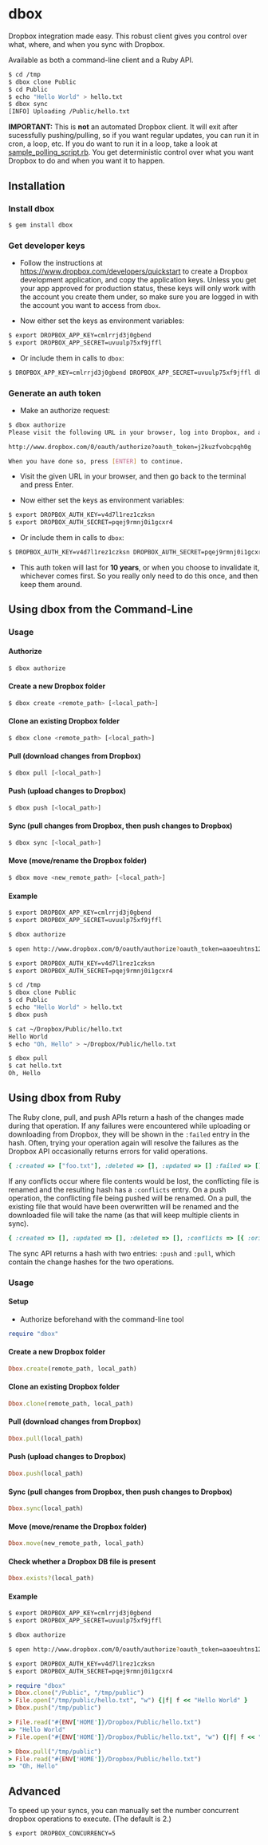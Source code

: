 dbox
====

Dropbox integration made easy. This robust client gives you control over what, where, and when you sync with Dropbox.

Available as both a command-line client and a Ruby API.

```sh
$ cd /tmp
$ dbox clone Public
$ cd Public
$ echo "Hello World" > hello.txt
$ dbox sync
[INFO] Uploading /Public/hello.txt
```

**IMPORTANT:** This is **not** an automated Dropbox client. It will exit after sucessfully pushing/pulling, so if you want regular updates, you can run it in cron, a loop, etc. If you do want to run it in a loop, take a look at [sample_polling_script.rb](http://github.com/kenpratt/dbox/blob/master/sample_polling_script.rb). You get deterministic control over what you want Dropbox to do and when you want it to happen.


Installation
------------

### Install dbox

```sh
$ gem install dbox
```

### Get developer keys

* Follow the instructions at https://www.dropbox.com/developers/quickstart to create a Dropbox development application, and copy the application keys. Unless you get your app approved for production status, these keys will only work with the account you create them under, so make sure you are logged in with the account you want to access from ```dbox```.

* Now either set the keys as environment variables:

```sh
$ export DROPBOX_APP_KEY=cmlrrjd3j0gbend
$ export DROPBOX_APP_SECRET=uvuulp75xf9jffl
```

* Or include them in calls to ```dbox```:

```sh
$ DROPBOX_APP_KEY=cmlrrjd3j0gbend DROPBOX_APP_SECRET=uvuulp75xf9jffl dbox ...
```
### Generate an auth token

* Make an authorize request:

```sh
$ dbox authorize
Please visit the following URL in your browser, log into Dropbox, and authorize the app you created.

http://www.dropbox.com/0/oauth/authorize?oauth_token=j2kuzfvobcpqh0g

When you have done so, press [ENTER] to continue.
```

* Visit the given URL in your browser, and then go back to the terminal and press Enter.

* Now either set the keys as environment variables:

```sh
$ export DROPBOX_AUTH_KEY=v4d7l1rez1czksn
$ export DROPBOX_AUTH_SECRET=pqej9rmnj0i1gcxr4
```

* Or include them in calls to ```dbox```:

```sh
$ DROPBOX_AUTH_KEY=v4d7l1rez1czksn DROPBOX_AUTH_SECRET=pqej9rmnj0i1gcxr4 dbox ...
```

* This auth token will last for **10 years**, or when you choose to invalidate it, whichever comes first. So you really only need to do this once, and then keep them around.


Using dbox from the Command-Line
--------------------------------

### Usage

#### Authorize

```sh
$ dbox authorize
```

#### Create a new Dropbox folder

```sh
$ dbox create <remote_path> [<local_path>]
```

#### Clone an existing Dropbox folder

```sh
$ dbox clone <remote_path> [<local_path>]
```

#### Pull (download changes from Dropbox)

```sh
$ dbox pull [<local_path>]
```

#### Push (upload changes to Dropbox)

```sh
$ dbox push [<local_path>]
```

#### Sync (pull changes from Dropbox, then push changes to Dropbox)

```sh
$ dbox sync [<local_path>]
```

#### Move (move/rename the Dropbox folder)

```sh
$ dbox move <new_remote_path> [<local_path>]
```

#### Example

```sh
$ export DROPBOX_APP_KEY=cmlrrjd3j0gbend
$ export DROPBOX_APP_SECRET=uvuulp75xf9jffl
```

```sh
$ dbox authorize
```

```sh
$ open http://www.dropbox.com/0/oauth/authorize?oauth_token=aaoeuhtns123456
```

```sh
$ export DROPBOX_AUTH_KEY=v4d7l1rez1czksn
$ export DROPBOX_AUTH_SECRET=pqej9rmnj0i1gcxr4
```

```sh
$ cd /tmp
$ dbox clone Public
$ cd Public
$ echo "Hello World" > hello.txt
$ dbox push
```

```sh
$ cat ~/Dropbox/Public/hello.txt
Hello World
$ echo "Oh, Hello" > ~/Dropbox/Public/hello.txt
```

```sh
$ dbox pull
$ cat hello.txt
Oh, Hello
```

Using dbox from Ruby
--------------------

The Ruby clone, pull, and push APIs return a hash of the changes made during that operation. If any failures were encountered while uploading or downloading from Dropbox, they will be shown in the ```:failed``` entry in the hash. Often, trying your operation again will resolve the failures as the Dropbox API occasionally returns errors for valid operations.

```ruby
{ :created => ["foo.txt"], :deleted => [], :updated => [] :failed => [] }
```

If any conflicts occur where file contents would be lost, the conflicting file is renamed and the resulting hash has a ```:conflicts``` entry. On a push operation, the conflicting file being pushed will be renamed. On a pull, the existing file that would have been overwritten will be renamed and the downloaded file will take the name (as that will keep multiple clients in sync).

```ruby
{ :created => [], :updated => [], :deleted => [], :conflicts => [{ :original => "foo.txt", :renamed => "foo (1).txt" }], :failed => [] }
```

The sync API returns a hash with two entries: ```:push``` and ```:pull```, which contain the change hashes for the two operations.

### Usage

#### Setup

* Authorize beforehand with the command-line tool

```ruby
require "dbox"
```

#### Create a new Dropbox folder

```ruby
Dbox.create(remote_path, local_path)
```

#### Clone an existing Dropbox folder

```ruby
Dbox.clone(remote_path, local_path)
```

#### Pull (download changes from Dropbox)

```ruby
Dbox.pull(local_path)
```

#### Push (upload changes to Dropbox)

```ruby
Dbox.push(local_path)
```

#### Sync (pull changes from Dropbox, then push changes to Dropbox)

```ruby
Dbox.sync(local_path)
```

#### Move (move/rename the Dropbox folder)

```ruby
Dbox.move(new_remote_path, local_path)
```

#### Check whether a Dropbox DB file is present

```ruby
Dbox.exists?(local_path)
```

#### Example

```sh
$ export DROPBOX_APP_KEY=cmlrrjd3j0gbend
$ export DROPBOX_APP_SECRET=uvuulp75xf9jffl
```

```sh
$ dbox authorize
```

```sh
$ open http://www.dropbox.com/0/oauth/authorize?oauth_token=aaoeuhtns123456
```

```sh
$ export DROPBOX_AUTH_KEY=v4d7l1rez1czksn
$ export DROPBOX_AUTH_SECRET=pqej9rmnj0i1gcxr4
```

```ruby
> require "dbox"
> Dbox.clone("/Public", "/tmp/public")
> File.open("/tmp/public/hello.txt", "w") {|f| f << "Hello World" }
> Dbox.push("/tmp/public")

> File.read("#{ENV['HOME']}/Dropbox/Public/hello.txt")
=> "Hello World"
> File.open("#{ENV['HOME']}/Dropbox/Public/hello.txt", "w") {|f| f << "Oh, Hello" }

> Dbox.pull("/tmp/public")
> File.read("#{ENV['HOME']}/Dropbox/Public/hello.txt")
=> "Oh, Hello"
```

Advanced
--------

To speed up your syncs, you can manually set the number concurrent dropbox operations to execute. (The default is 2.)

```sh
$ export DROPBOX_CONCURRENCY=5
```
